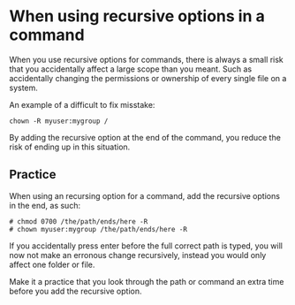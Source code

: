 # When using recursive options in a command
When you use recursive options for commands, there is always a small risk that you accidentally affect a large scope than you meant. Such as accidentally changing the permissions or ownership of every single file on a system.

An example of a difficult to fix misstake:
```
chown -R myuser:mygroup /
````

By adding the recursive option at the end of the command, you reduce the risk of ending up in this situation.

## Practice
When using an recursing option for a command, add the recursive options in the end, as such:

```
# chmod 0700 /the/path/ends/here -R
# chown myuser:mygroup /the/path/ends/here -R
```

If you accidentally press enter before the full correct path is typed, you will now not make an erronous change recursively, instead you would only affect one folder or file.

Make it a practice that you look through the path or command an extra time before you add the recursive option.
